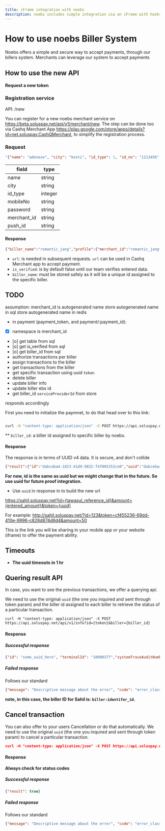 ```yaml
---
title: iFrame integration with noebs
description: noebs includes simple integration via an iFrame with hooks integration. iframe can drastically cuts integration time and only require the app developer to redirect the user to our checkout page.
---
```



# How to use noebs Biller System

Noebs offers a simple and secure way to accept payments, through our billers system. Merchants can leverage our system to accept payments 

## How to use the new API

#### Request a new token

### Registration service


API: /new

You can register for a new noebs merchant service on https://beta.soluspay.net/api/v1/merchant/new. The step can be done too via Cashq Merchant App https://play.google.com/store/apps/details?id=net.soluspay.CashQMerchant, to simplify the registration process.


### Request


```json
'{"name": "adonese", "city": "kosti", "id_type": 1, "id_no": "1213456",  "password": "1214", "mobile": "0912141679","merchant_id": "assasd"}'
```

| field | type |
|-------|------|
|name |string |
|city | string|
|id_type | integer |
| mobileNo| string |
|password | string |
| merchant_id | string |
|push_id | string |


#### Response

```json
{"biller_name":"romantic_jang","profile":{"merchant_id":"romantic_jang","name":"adonese","city":"kosti","mobile":"0912141679","id_type":1,"id_no":"1213456","push_id":"","password":"$2a$08$VHTQqbN.U7aZGjjELxXNyeV0Okwjj267VMa.t4keHPoUKsGjDKnsO","is_verified":false,"biller_id":""},"result":"ok","url":"https://beta.soluspay.net/api/v1/payment/romantic_jang"}
```

- `url`: is needed in subsequent requests. `url` can be used in Cashq Merchant app to accept payment.
- `is_verified`: is by default false until our team verifies entered data.
- `biller_name`: must be stored safely as it will be a unique id assigned to the specific biller.

## TODO

assumption: merchant_id is autogenerated name
store autogenerated name in sql
store autogenerated name in redis

* in payment (payment_token, and payment/:payment_id):

- [x] namespace is merchant_id
- [o] get table from sql
- [o] get is_verified from sql
- [o] get biller_id from sql
- authorize transactions per biller
- assign transactions to the biller
- get transactions from the biller
- get specific transaction using uuid `token`
- delete biller
- update biller info
- update biller ebs id
- get biller_id `serviceProviderId` from store


responds accordingly


First you need to initialize the paymnet, to do that head over to this link:



```sh

curl -H "content-type: application/json" -X POST https://api.soluspay.net/api/v1/payment_token/$biller_id
```

** `biller_id`: a biller id assigned to specific biller by noebs.

#### Response

The response is in terms of UUID v4 data. It is secure, and don't collide

```json
{"result":{"id":"dabceba4-2d23-41d9-9832-f4f005353ce0","uuid":"dabceba4-2d23-41d9-9832-f4f005353ce0"},"uuid":"dabceba4-2d23-41d9-9832-f4f005353ce0"}
```

**For now, id is the same as uuid but we might change that in the future. So use uuid for future proof integration.**

- Use `uuid` in response in to build the new url

https://sahil.soluspay.net?id={tawasul_reference_id}&amount={entered_amount}&token={uuid}

For example: http://sahil.soluspay.net/?id=123&token=cf455236-69dd-410e-9996-c828d874d6d4&amount=50

This is the link you will be sharing in your mobile app or your website (iframe) to offer the payment ability.

## Timeouts

- **The uuid timeouts in 1 hr**

## Quering result API

In case, you want to see the previous transactions, we offer a querying api.

We need to use the original `uuid` (the one you inquired and sent through token param) and the biller id assigned to each biller to retrieve the status of a particular transaction.

```curl -H "content-type: application/json" -X POST https://api.soluspay.net/api/v1/info?id={token}&biller={biller_id}```


#### Response

##### Successful response

```json
{"id": "some_uuid_here", "terminalId": "18000377","systemTraceAuditNumber": 76,"clientId": "ACTS","responseMessage": "Approval","responseStatus": "Successful","responseCode": 0,"tranDateTime": "200419085611","tranFee": 1.5,"additionalAmount": -1}
```

##### Failed response

Follows our standard 

```json
{"message": "Descriptive message about the error", "code": "error_class"}
```


**note, in this case, the biller ID for Sahil is: `biller:identifer_id`.**


## Cancel transaction

You can also offer to your users Cancellation or do that automatically.
We need to use the original `uuid` (the one you inquired and sent through token param) to cancel a particular transaction.

```json
curl -H "content-type: application/json" -X POST https://api.soluspay.net/api/v1/cancel?id={token}
```


#### Response

**Always check for status codes**

##### Successful response

```json
{"result": true}
```

##### Failed response

Follows our standard 

```json
{"message": "Descriptive message about the error", "code": "error_class"}
```
